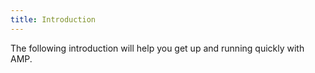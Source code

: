 ```yaml
---
title: Introduction
---
```


The following introduction will help you get up and running quickly with AMP.


